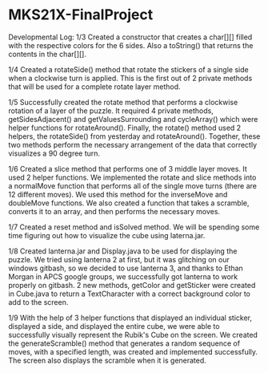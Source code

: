 # MKS21X-FinalProject
Developmental Log:
1/3 Created a constructor that creates a char[][] filled with the respective colors for the 6 sides. Also a toString() that returns the contents in the char[][].

1/4 Created a rotateSide() method that rotate the stickers of a single side when a clockwise turn is applied. This is the first out of 2 private methods that will be used for a complete rotate layer method.

1/5 Successfully created the rotate method that performs a clockwise rotation of a layer of the puzzle. It required 4 private methods, getSidesAdjacent() and getValuesSurrounding and cycleArray() which were helper functions for rotateAround(). Finally, the rotate() method used 2 helpers, the rotateSide() from yesterday and rotateAround(). Together, these two methods perform the necessary arrangement of the data that correctly visualizes a 90 degree turn.

1/6 Created a slice method that performs one of 3 middle layer moves. It used 2 helper functions. We implemented the rotate and slice methods into a normalMove function that performs all of the single move turns (there are 12 different moves). We used this method for the inverseMove and doubleMove functions. We also created a function that takes a scramble, converts it to an array, and then performs the necessary moves.

1/7 Created a reset method and isSolved method. We will be spending some time figuring out how to visualize the cube using laterna.jar.

1/8 Created lanterna.jar and Display.java to be used for displaying the puzzle. We tried using lanterna 2 at first, but it was glitching on our windows gitbash, so we decided to use lanterna 3, and thanks to Ethan Morgan in APCS google groups, we successfully got lanterna to work properly on gitbash. 2 new methods, getColor and getSticker were created in Cube.java to return a TextCharacter with a correct background color to add to the screen.

1/9 With the help of 3 helper functions that displayed an individual sticker, displayed a side, and displayed the entire cube, we were able to successfully visually represent the Rubik's Cube on the screen. We created the generateScramble() method that generates a random sequence of moves, with a specified length, was created and implemented successfully. The screen also displays the scramble when it is generated. 
